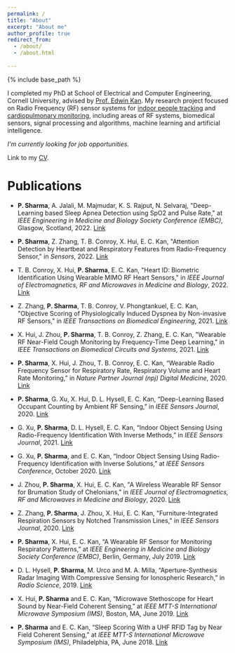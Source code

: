 ```yaml
---
permalink: /
title: "About"
excerpt: "About me"
author_profile: true
redirect_from: 
  - /about/
  - /about.html
  
---
```

{% include base_path %}

I completed my PhD at School of Electrical and Computer Engineering, Cornell University, advised by [Prof. Edwin Kan](https://kan.ece.cornell.edu/). My research project focused on Radio Frequency (RF) sensor systems for [indoor people tracking](https://psharma15.github.io/CLEAR/) and [cardiopulmonary monitoring](https://psharma15.github.io/RF-Vital-Sensing/), including areas of RF systems, biomedical sensors, signal processing and algorithms, machine learning and artificial intelligence. 

*I'm currently looking for job opportunities.*

Link to my <a href="/Pragya_Sharma_Resume_2023.pdf" target="_blank">CV</a>.

Publications
=====

  * **P. Sharma**, A. Jalali, M. Majmudar, K. S. Rajput, N. Selvaraj, "Deep-Learning based Sleep Apnea Detection using SpO2 and Pulse Rate," at _IEEE Engineering in Medicine and Biology Society Conference (EMBC)_, Glasgow, Scotland, 2022. [Link](https://doi.org/10.1109/EMBC48229.2022.9871295)
    
  * **P. Sharma**, Z. Zhang, T. B. Conroy, X. Hui, E. C. Kan, "Attention Detection by Heartbeat and Respiratory Features from Radio-Frequency Sensor," in _Sensors_, 2022. [Link](https://doi.org/10.3390/s22208047)

  * T. B. Conroy, X. Hui, **P. Sharma**, E. C. Kan, "Heart ID: Biometric Identification Using Wearable MIMO RF Heart Sensors," in _IEEE Journal of Electromagnetics, RF and Microwaves in Medicine and Biology_, 2022. [Link](https://doi.org/10.1109/JERM.2022.3223034)

  * Z. Zhang, **P. Sharma**, T. B. Conroy, V. Phongtankuel, E. C. Kan, "Objective Scoring of Physiologically Induced Dyspnea by Non-invasive RF Sensors," in _IEEE Transactions on Biomedical Engineering_, 2021. [Link](https://doi.org/10.1109/TBME.2021.3096462)

  * X. Hui, J. Zhou, **P. Sharma**, T. B. Conroy, Z. Zhang, E. C. Kan, "Wearable RF Near-Field Cough Monitoring by Frequency-Time Deep Learning," in _IEEE Transactions on Biomedical Circuits and Systems_, 2021. [Link](https://doi.org/10.1109/TBCAS.2021.3099865)

  * **P. Sharma**, X. Hui, J. Zhou, T. B. Conroy, E. C. Kan, “Wearable Radio Frequency Sensor for Respiratory Rate, Respiratory Volume and Heart Rate Monitoring,” in _Nature Partner Journal (npj) Digital Medicine_, 2020. [Link](https://www.nature.com/articles/s41746-020-0307-6)
  
  * **P. Sharma**, G. Xu, X. Hui, D. L. Hysell, E. C. Kan, “Deep-Learning Based Occupant Counting by Ambient RF Sensing,” in _IEEE Sensors Journal_, 2020. [Link](https://doi.org/10.1109/JSEN.2020.3045035)

  * G. Xu, **P. Sharma**, D. L. Hysell, E. C. Kan, “Indoor Object Sensing Using Radio-Frequency Identification With Inverse Methods,” in _IEEE Sensors Journal_, 2021. [Link](https://doi.org/10.1109/JSEN.2021.3086700)  
  
  * G. Xu, **P. Sharma**, and E. C. Kan, “Indoor Object Sensing Using Radio-Frequency Identification with Inverse Solutions,” at _IEEE Sensors Conference_, October 2020. [Link](https://ieeexplore.ieee.org/abstract/document/9278594)
      
  * J. Zhou, **P. Sharma**, X. Hui, E. C. Kan, "A Wireless Wearable RF Sensor for Brumation Study of Chelonians," in _IEEE Journal of Electromagnetics, RF and Microwaves in Medicine and Biology_, 2020. [Link](https://doi.org/10.1109/JERM.2020.2998761)

  * Z. Zhang, **P. Sharma**, J. Zhou, X. Hui, E. C. Kan, "Furniture-Integrated Respiration Sensors by Notched Transmission Lines," in _IEEE Sensors Journal_, 2020. [Link](https://doi.org/10.1109/JSEN.2020.3028970)

  * **P. Sharma**, X. Hui, E. C. Kan, “A Wearable RF Sensor for Monitoring Respiratory Patterns,” at _IEEE Engineering in Medicine and Biology Society Conference (EMBC)_, Berlin, Germany, July 2019. [Link](https://doi.org/10.1109/EMBC.2019.8857870)

  * D. L. Hysell, **P. Sharma**, M. Urco and M. A. Milla, “Aperture-Synthesis Radar Imaging With Compressive Sensing for Ionospheric Research,” in _Radio Science_, 2019. [Link](https://doi.org/10.1029/2019RS006805)

  * X. Hui, **P. Sharma** and E. C. Kan, “Microwave Stethoscope for Heart Sound by Near-Field Coherent Sensing,” at _IEEE MTT-S International Microwave Symposium (IMS)_, Boston, MA, June 2019. [Link](https://doi.org/10.1109/MWSYM.2019.8700904)

  * **P. Sharma** and E. C. Kan, “Sleep Scoring With a UHF RFID Tag by Near Field Coherent Sensing,” at _IEEE MTT-S International Microwave Symposium (IMS)_, Philadelphia, PA, June 2018. [Link](https://doi.org/10.1109/MWSYM.2018.8439216)

